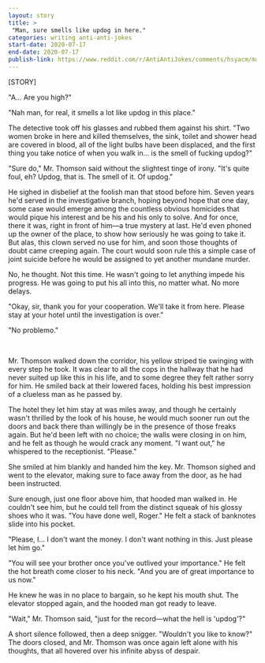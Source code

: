 ```yaml
---
layout: story
title: >
 "Man, sure smells like updog in here."
categories: writing anti-anti-jokes
start-date: 2020-07-17
end-date: 2020-07-17
publish-link: https://www.reddit.com/r/AntiAntiJokes/comments/hsyacm/man_sure_smells_like_updog_in_here/
---
```


[STORY]

"A… Are you high?"

"Nah man, for real, it smells a lot like updog in this place."

The detective took off his glasses and rubbed them against his shirt. "Two women broke in here and killed themselves, the sink, toilet and shower head are covered in blood, all of the light bulbs have been displaced, and the first thing you take notice of when you walk in… is the smell of fucking updog?"

"Sure do," Mr. Thomson said without the slightest tinge of irony. "It's quite foul, eh? Updog, that is. The smell of it. Of updog."

He sighed in disbelief at the foolish man that stood before him. Seven years he'd served in the investigative branch, hoping beyond hope that one day, some case would emerge among the countless obvious homicides that would pique his interest and be his and his only to solve. And for once, there it was, right in front of him—a true mystery at last. He'd even phoned up the owner of the place, to show how seriously he was going to take it. But alas, this clown served no use for him, and soon those thoughts of doubt came creeping again. The court would soon rule this a simple case of joint suicide before he would be assigned to yet another mundane murder.

No, he thought. Not this time. He wasn't going to let anything impede his progress. He was going to put his all into this, no matter what. No more delays.

"Okay, sir, thank you for your cooperation. We'll take it from here. Please stay at your hotel until the investigation is over."

"No problemo."

&nbsp;

Mr. Thomson walked down the corridor, his yellow striped tie swinging with every step he took. It was clear to all the cops in the hallway that he had never suited up like this in his life, and to some degree they felt rather sorry for him. He smiled back at their lowered faces, holding his best impression of a clueless man as he passed by.

The hotel they let him stay at was miles away, and though he certainly wasn't thrilled by the look of his house, he would much sooner run out the doors and back there than willingly be in the presence of those freaks again. But he'd been left with no choice; the walls were closing in on him, and he felt as though he would crack any moment. "I want out," he whispered to the receptionist. "Please."

She smiled at him blankly and handed him the key. Mr. Thomson sighed and went to the elevator, making sure to face away from the door, as he had been instructed.

Sure enough, just one floor above him, that hooded man walked in. He couldn't see him, but he could tell from the distinct squeak of his glossy shoes who it was. "You have done well, Roger." He felt a stack of banknotes slide into his pocket.

"Please, I… I don't want the money. I don't want nothing in this. Just please let him go."

"You will see your brother once you've outlived your importance." He felt the hot breath come closer to his neck. "And you are of great importance to us now."

He knew he was in no place to bargain, so he kept his mouth shut. The elevator stopped again, and the hooded man got ready to leave.

"Wait," Mr. Thomson said, "just for the record—what the hell is 'updog'?"

A short silence followed, then a deep snigger. "Wouldn't you like to know?" The doors closed, and Mr. Thomson was once again left alone with his thoughts, that all hovered over his infinite abyss of despair.